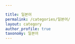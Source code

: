 ```yaml
---

title: 일본어
permalink: /categories/일본어/
layout: category
author_profile: true
taxonomy: 일본어
---
```

